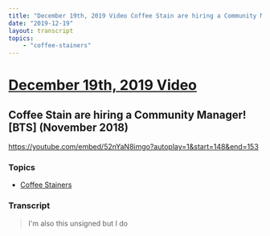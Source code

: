 ```yaml
---
title: "December 19th, 2019 Video Coffee Stain are hiring a Community Manager! [BTS] (November 2018)"
date: "2019-12-19"
layout: transcript
topics:
    - "coffee-stainers"
---
```

# [December 19th, 2019 Video](../2019-12-19.md)
## Coffee Stain are hiring a Community Manager! [BTS] (November 2018)
https://youtube.com/embed/52nYaN8imgo?autoplay=1&start=148&end=153

### Topics
* [Coffee Stainers](../topics/coffee-stainers.md)

### Transcript

> I'm also this unsigned but I do
